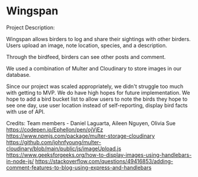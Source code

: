 # Wingspan
Project Description:

Wingspan allows birders to log and share their sightings with other birders. Users upload an image, note location, species, and a description.

Through the birdfeed, birders can see other posts and comment.

We used a combination of Multer and Cloudinary to store images in our database. 

Since our project was scaled appropriately, we didn't struggle too much with getting to MVP. We do have high hopes for future implementation. We hope to add a bird bucket list to allow users to note the birds they hope to see one day, use user location instead of self-reporting, display bird facts with use of API.

Credits:
Team members - Daniel Laguarta, Aileen Nguyen, Olivia Sue
https://codepen.io/Ephellon/pen/ojVjEz
https://www.npmjs.com/package/multer-storage-cloudinary
https://github.com/johnfyoung/multer-cloudinary/blob/main/public/js/imageUpload.js
https://www.geeksforgeeks.org/how-to-display-images-using-handlebars-in-node-js/
https://stackoverflow.com/questions/49416853/adding-comment-features-to-blog-using-express-and-handlebars
